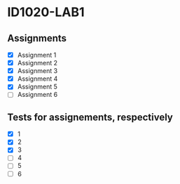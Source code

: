 # ID1020-LAB1

## Assignments
- [x] Assignment 1
- [x] Assignment 2
- [x] Assignment 3
- [x] Assignment 4
- [x] Assignment 5
- [ ] Assignment 6  

## Tests for assignements, respectively
- [x] 1
- [x] 2
- [x] 3
- [ ] 4
- [ ] 5
- [ ] 6  